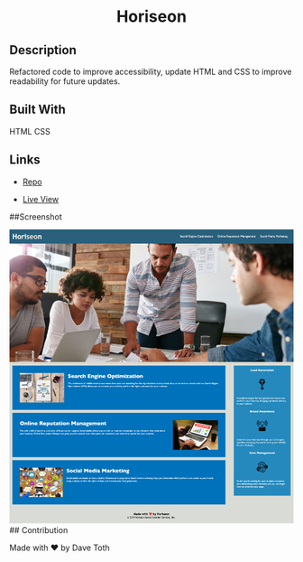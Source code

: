 <h1 align="center">Horiseon</h1>

## Description
Refactored code to improve accessibility, update HTML and CSS to improve readability for future updates.
## Built With

HTML
CSS


## Links
- [Repo](git@github.com:DaveToth77/challenge-one.git)

- [Live View](https://davetoth77.github.io/challenge-one/)

##Screenshot

<img src="./assets/images/Horiseon-Social-Solution-Services.png">
## Contribution

Made with  ❤️  by Dave Toth